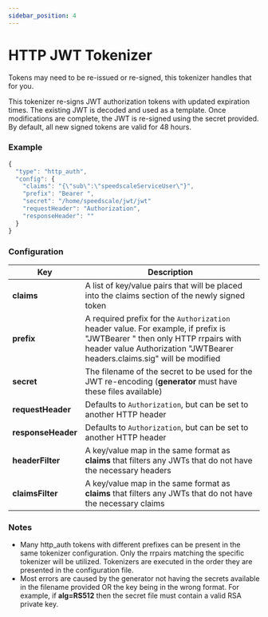 ```yaml
---
sidebar_position: 4
---
```


# HTTP JWT Tokenizer

Tokens may need to be re-issued or re-signed, this tokenizer handles that for
you.

This tokenizer re-signs JWT authorization tokens with updated expiration times. The existing JWT is decoded and used as a template. Once modifications are complete, the JWT is re-signed using the secret provided. By default, all new signed tokens are valid for 48 hours.

### Example <a href="#example" id="example"></a>

```javascript
{
  "type": "http_auth", 
  "config": {
    "claims": "{\"sub\":\"speedscaleServiceUser\"}", 
    "prefix": "Bearer ", 
    "secret": "/home/speedscale/jwt/jwt" 
    "requestHeader": "Authorization", 
    "responseHeader": "" 
  }
}
```

### Configuration <a href="#configuration" id="configuration"></a>

| Key                | Description                                                                                                                                                                                           |
| ------------------ | ----------------------------------------------------------------------------------------------------------------------------------------------------------------------------------------------------- |
| **claims**         | A list of key/value pairs that will be placed into the claims section of the newly signed token                                                                                                       |
| **prefix**         | A required prefix for the `Authorization` header value. For example, if prefix is "JWTBearer " then only HTTP rrpairs with header value Authorization "JWTBearer headers.claims.sig" will be modified |
| **secret**         | The filename of the secret to be used for the JWT re-encoding (**generator** must have these files available)                                                                                         |
| **requestHeader**  | Defaults to `Authorization`, but can be set to another HTTP header                                                                                                                                    |
| **responseHeader** | Defaults to `Authorization`, but can be set to another HTTP header                                                                                                                                    |
| **headerFilter**   | A key/value map in the same format as **claims** that filters any JWTs that do not have the necessary headers                                                                                         |
| **claimsFilter**   | A key/value map in the same format as **claims** that filters any JWTs that do not have the necessary claims                                                                                          |

### Notes <a href="#notes" id="notes"></a>

* Many http_auth tokens with different prefixes can be present in the same tokenizer configuration. Only the rrpairs matching the specific tokenizer will be utilized. Tokenizers are executed in the order they are presented in the configuration file.
* Most errors are caused by the generator not having the secrets available in the filename provided OR the key being in the wrong format. For example, if **alg=RS512** then the secret file must contain a valid RSA private key.
